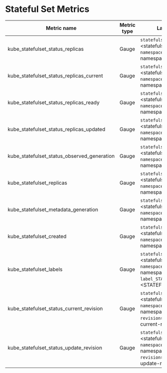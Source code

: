 # Stateful Set Metrics

| Metric name| Metric type | Labels/tags | Status |
| ---------- | ----------- | ----------- | ----------- |
| kube_statefulset_status_replicas | Gauge | `statefulset`=&lt;statefulset-name&gt; <br> `namespace`=&lt;statefulset-namespace&gt;  | STABLE |
| kube_statefulset_status_replicas_current | Gauge | `statefulset`=&lt;statefulset-name&gt; <br> `namespace`=&lt;statefulset-namespace&gt;  | STABLE |
| kube_statefulset_status_replicas_ready | Gauge | `statefulset`=&lt;statefulset-name&gt; <br> `namespace`=&lt;statefulset-namespace&gt;  | STABLE |
| kube_statefulset_status_replicas_updated | Gauge | `statefulset`=&lt;statefulset-name&gt; <br> `namespace`=&lt;statefulset-namespace&gt;  | STABLE |
| kube_statefulset_status_observed_generation | Gauge | `statefulset`=&lt;statefulset-name&gt; <br> `namespace`=&lt;statefulset-namespace&gt;  | STABLE |
| kube_statefulset_replicas | Gauge | `statefulset`=&lt;statefulset-name&gt; <br> `namespace`=&lt;statefulset-namespace&gt;  | STABLE |
| kube_statefulset_metadata_generation | Gauge | `statefulset`=&lt;statefulset-name&gt; <br> `namespace`=&lt;statefulset-namespace&gt;  | STABLE |
| kube_statefulset_created | Gauge | `statefulset`=&lt;statefulset-name&gt; <br> `namespace`=&lt;statefulset-namespace&gt;  | STABLE |
| kube_statefulset_labels | Gauge | `statefulset`=&lt;statefulset-name&gt; <br> `namespace`=&lt;statefulset-namespace&gt; <br> `label_STATEFULSET_LABEL`=&lt;STATEFULSET_LABEL&gt; | STABLE |
| kube_statefulset_status_current_revision | Gauge | `statefulset`=&lt;statefulset-name&gt; <br> `namespace`=&lt;statefulset-namespace&gt; <br> `revision`=&lt;statefulset-current-revision&gt; | STABLE |
| kube_statefulset_status_update_revision | Gauge | `statefulset`=&lt;statefulset-name&gt; <br> `namespace`=&lt;statefulset-namespace&gt; <br> `revision`=&lt;statefulset-update-revision&gt | STABLE |
